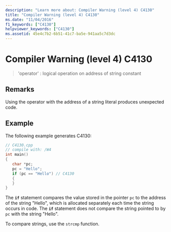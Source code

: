 ```yaml
---
description: "Learn more about: Compiler Warning (level 4) C4130"
title: "Compiler Warning (level 4) C4130"
ms.date: "11/04/2016"
f1_keywords: ["C4130"]
helpviewer_keywords: ["C4130"]
ms.assetid: 45e4c7b2-6b51-41c7-ba5e-941aa5c7d3dc
---
```

# Compiler Warning (level 4) C4130

> 'operator' : logical operation on address of string constant

## Remarks

Using the operator with the address of a string literal produces unexpected code.

## Example

The following example generates C4130:

```cpp
// C4130.cpp
// compile with: /W4
int main()
{
   char *pc;
   pc = "Hello";
   if (pc == "Hello") // C4130
   {
   }
}
```

The **`if`** statement compares the value stored in the pointer `pc` to the address of the string "Hello", which is allocated separately each time the string occurs in code. The **`if`** statement does not compare the string pointed to by `pc` with the string "Hello".

To compare strings, use the `strcmp` function.
